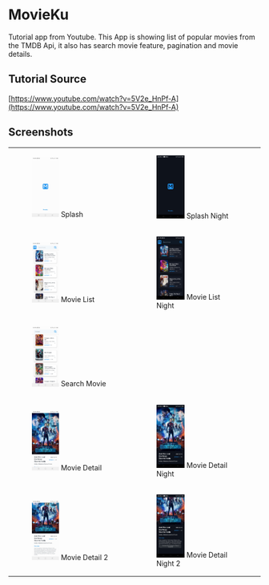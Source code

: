 # MovieKu

Tutorial app from Youtube. This App is showing list of popular movies from the TMDB Api,
it also has search movie feature, pagination and movie details.

## Tutorial Source

[https://www.youtube.com/watch?v=5V2e_HnPf-A](https://www.youtube.com/watch?v=5V2e_HnPf-A)

## Screenshots

[//]: # (![Splash]&#40;./screenshots/splash.jpg "Splash"&#41;)

[//]: # ()

[//]: # (![Splash Night]&#40;./screenshots/splash_night.jpg "Splash Night"&#41;)

[//]: # ()

[//]: # (![Movie List]&#40;./screenshots/movie_list.jpg "Movie List"&#41;)

[//]: # ()

[//]: # (![Movie List Night]&#40;./screenshots/movie_list_night.jpg "Movie List Night"&#41;)

[//]: # ()

[//]: # (![Movie Detail]&#40;./screenshots/movie_detail.jpg "Movie Detail"&#41;)

[//]: # ()

[//]: # (![Movie Detail 2]&#40;./screenshots/movie_detail2.jpg "Movie Detail 2"&#41;)

[//]: # ()

[//]: # (![Movie Detail Night]&#40;./screenshots/movie_detail_night.jpg "Movie Detail Night"&#41;)

[//]: # ()

[//]: # (![Movie Detail Night 2]&#40;./screenshots/movie_detail_night2.jpg "Movie Detail Night 2"&#41;)

[//]: # ()

[//]: # (![Search Movie]&#40;./screenshots/movie_search.jpg "Search Movie"&#41;)

<table>
    <tr>
        <td>
            <figure>
                <img src="./screenshots/splash.jpg" width="35%" height="35%" alt="Splash"/>
                <figure-caption>Splash</figure-caption>
            </figure>
        </td>
        <td>
            <figure>
                <img src="./screenshots/splash_night.jpg" width="35%" height="35%" alt="Splash Night"/>
                <figure-caption>Splash Night</figure-caption>
            </figure>
        </td>
    </tr>
    <tr>
        <td>
            <figure>
                <img src="./screenshots/movie_list.jpg" width="35%" height="35%" alt="Movie List"/>
                <figure-caption>Movie List</figure-caption>
            </figure>
        </td>
        <td>
            <figure>
                <img src="./screenshots/movie_list_night.jpg" width="35%" height="35%" alt="Movie List Night"/>
                <figure-caption>Movie List Night</figure-caption>
            </figure>
        </td>
    </tr>
    <tr>
        <td>
            <figure>
                <img src="./screenshots/movie_search.jpg" width="35%" height="35%" alt="Search Movie"/>
                <figure-caption>Search Movie</figure-caption>
            </figure>
        </td>
        <td></td>
    </tr>
    <tr>
        <td>
            <figure>
                <img src="./screenshots/movie_detail.jpg" width="35%" height="35%" alt="Movie Detail"/>
                <figure-caption>Movie Detail</figure-caption>
            </figure>
        </td>
        <td>
            <figure>
                <img src="./screenshots/movie_detail_night.jpg" width="35%" height="35%" alt="Movie Detail Night"/>
                <figure-caption>Movie Detail Night</figure-caption>
            </figure>
        </td>
    </tr>
    <tr>
        <td>
            <figure>
                <img src="./screenshots/movie_detail2.jpg" width="35%" height="35%" alt="Movie Detail 2"/>
                <figure-caption>Movie Detail 2</figure-caption>
            </figure>
        </td>
        <td>
            <figure>
                <img src="./screenshots/movie_detail_night2.jpg" width="35%" height="35%" alt="Movie Detail Night 2"/>
                <figure-caption>Movie Detail Night 2</figure-caption>
            </figure>
        </td>
    </tr>
</table>